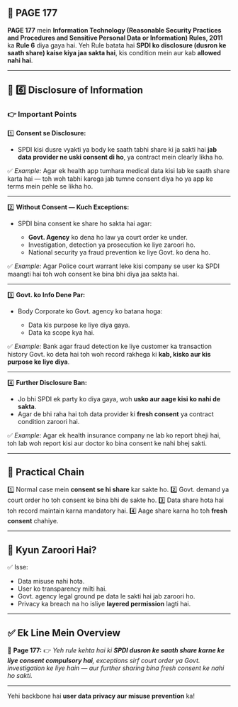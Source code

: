 ## 📄 **PAGE 177**

**PAGE 177** mein **Information Technology (Reasonable Security Practices and Procedures and Sensitive Personal Data or Information) Rules, 2011** ka **Rule 6** diya gaya hai.
Yeh Rule batata hai **SPDI ko disclosure (dusron ke saath share) kaise kiya jaa sakta hai**, kis condition mein aur kab **allowed nahi hai**.

---

## 🔹 **6️⃣ Disclosure of Information**

### 👉 **Important Points**

1️⃣ **Consent se Disclosure:**

* SPDI kisi dusre vyakti ya body ke saath tabhi share ki ja sakti hai **jab data provider ne uski consent di ho**, ya contract mein clearly likha ho.

✅ *Example:* Agar ek health app tumhara medical data kisi lab ke saath share karta hai — toh woh tabhi karega jab tumne consent diya ho ya app ke terms mein pehle se likha ho.

---

2️⃣ **Without Consent — Kuch Exceptions:**

* SPDI bina consent ke share ho sakta hai agar:

  * **Govt. Agency** ko dena ho law ya court order ke under.
  * Investigation, detection ya prosecution ke liye zaroori ho.
  * National security ya fraud prevention ke liye Govt. ko dena ho.

✅ *Example:* Agar Police court warrant leke kisi company se user ka SPDI maangti hai toh woh consent ke bina bhi diya jaa sakta hai.

---

3️⃣ **Govt. ko Info Dene Par:**

* Body Corporate ko Govt. agency ko batana hoga:

  * Data kis purpose ke liye diya gaya.
  * Data ka scope kya hai.

✅ *Example:* Bank agar fraud detection ke liye customer ka transaction history Govt. ko deta hai toh woh record rakhega ki **kab, kisko aur kis purpose ke liye diya**.

---

4️⃣ **Further Disclosure Ban:**

* Jo bhi SPDI ek party ko diya gaya, woh **usko aur aage kisi ko nahi de sakta**.
* Agar de bhi raha hai toh data provider ki **fresh consent** ya contract condition zaroori hai.

✅ *Example:* Agar ek health insurance company ne lab ko report bheji hai, toh lab woh report kisi aur doctor ko bina consent ke nahi bhej sakti.

---

## 🧩 **Practical Chain**

1️⃣ Normal case mein **consent se hi share** kar sakte ho.
2️⃣ Govt. demand ya court order ho toh consent ke bina bhi de sakte ho.
3️⃣ Data share hota hai toh record maintain karna mandatory hai.
4️⃣ Aage share karna ho toh **fresh consent** chahiye.

---

## 🔹 **Kyun Zaroori Hai?**

✅ Isse:

* Data misuse nahi hota.
* User ko transparency milti hai.
* Govt. agency legal ground pe data le sakti hai jab zaroori ho.
* Privacy ka breach na ho isliye **layered permission** lagti hai.

---

## ✅ **Ek Line Mein Overview**

📌 **Page 177:**
👉 *Yeh rule kehta hai ki **SPDI dusron ke saath share karne ke liye consent compulsory hai**, exceptions sirf court order ya Govt. investigation ke liye hain — aur further sharing bina fresh consent ke nahi ho sakti.*

---

Yehi backbone hai **user data privacy aur misuse prevention** ka!
